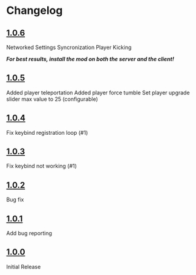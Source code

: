 # Changelog

## [1.0.6](https://github.com/proferabg/RepoAdminMenu/releases/tag/1.0.6)

Networked Settings Syncronization
Player Kicking

***For best results, install the mod on both the server and the client!***


## [1.0.5](https://github.com/proferabg/RepoAdminMenu/releases/tag/1.0.5)

Added player teleportation
Added player force tumble
Set player upgrade slider max value to 25 (configurable)


## [1.0.4](https://github.com/proferabg/RepoAdminMenu/releases/tag/1.0.4)

Fix keybind registration loop (#1)


## [1.0.3](https://github.com/proferabg/RepoAdminMenu/releases/tag/1.0.3)

Fix keybind not working (#1)


## [1.0.2](https://github.com/proferabg/RepoAdminMenu/releases/tag/1.0.2)

Bug fix


## [1.0.1](https://github.com/proferabg/RepoAdminMenu/releases/tag/1.0.1)

Add bug reporting


## [1.0.0](https://github.com/proferabg/RepoAdminMenu/releases/tag/1.0.0)

Initial Release